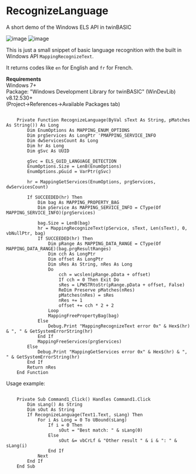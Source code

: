 # RecognizeLanguage
A short demo of the Windows ELS API in twinBASIC 

![image](https://github.com/user-attachments/assets/2c481e4e-e842-4d40-b8b8-4ab80fd2991f) ![image](https://github.com/user-attachments/assets/fbd93d72-adf6-4134-a454-afbf83242c1d)



This is just a small snippet of basic language recognition with the built in Windows API `MappingRecognizeText`.

It returns codes like `en` for English and `fr` for French.

**Requirements**\
Windows 7+\
Package: "Windows Development Library for twinBASIC" (WinDevLib) v8.12.530+\
(Project->References->Available Packages tab)


```vba
 
    Private Function RecognizeLanguage(ByVal sText As String, pMatches As String()) As Long
        Dim EnumOptions As MAPPING_ENUM_OPTIONS
        Dim prgServices As LongPtr 'PMAPPING_SERVICE_INFO   
        Dim dwServicesCount As Long
        Dim hr As Long
        Dim gSvc As UUID
        
        gSvc = ELS_GUID_LANGUAGE_DETECTION
        EnumOptions.Size = LenB(EnumOptions)
        EnumOptions.pGuid = VarPtr(gSvc)
        
        hr = MappingGetServices(EnumOptions, prgServices, dwServicesCount)
        
        If SUCCEEDED(hr) Then
            Dim bag As MAPPING_PROPERTY_BAG
            Dim pService As MAPPING_SERVICE_INFO = CType(Of MAPPING_SERVICE_INFO)(prgServices)
            
            bag.Size = LenB(bag)
            hr = MappingRecognizeText(pService, sText, Len(sText), 0, vbNullPtr, bag)
            If SUCCEEDED(hr) Then
                Dim pRange As MAPPING_DATA_RANGE = CType(Of MAPPING_DATA_RANGE)(bag.prgResultRanges)
                Dim cch As LongPtr
                Dim offset As LongPtr
                Dim sRes As String, nRes As Long
                Do
                    cch = wcslen(pRange.pData + offset)
                    If cch = 0 Then Exit Do
                    sRes = LPWSTRtoStr(pRange.pData + offset, False)
                    ReDim Preserve pMatches(nRes)
                    pMatches(nRes) = sRes
                    nRes += 1
                    offset += cch * 2 + 2
                Loop
                MappingFreePropertyBag(bag)
            Else
                Debug.Print "MappingRecognizeText error 0x" & Hex$(hr) & ", " & GetSystemErrorString(hr)
            End If
            MappingFreeServices(prgServices)
        Else
            Debug.Print "MappingGetServices error 0x" & Hex$(hr) & ", " & GetSystemErrorString(hr)
        End If
        Return nRes
    End Function
   ```

Usage example:
```vba
  
    Private Sub Command1_Click() Handles Command1.Click
        Dim sLang() As String
        Dim sOut As String
        If RecognizeLanguage(Text1.Text, sLang) Then
            For i As Long = 0 To UBound(sLang)
                If i = 0 Then
                    sOut = "Best match: " & sLang(0)
                Else
                    sOut &= vbCrLf & "Other result " & i & ": " & sLang(i)
                End If
            Next
        End If
    End Sub
```
